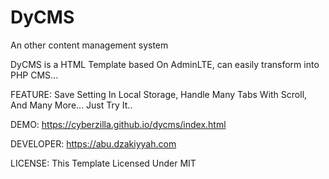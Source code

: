 # DyCMS
An other content management system

DyCMS is a HTML Template based On AdminLTE, can easily transform into PHP CMS...

FEATURE:
Save Setting In Local Storage, Handle Many Tabs With Scroll, And Many More... Just Try It..

DEMO:
https://cyberzilla.github.io/dycms/index.html

DEVELOPER:
https://abu.dzakiyyah.com

LICENSE:
This Template Licensed Under MIT
